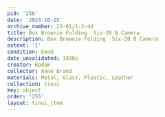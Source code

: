 ```yaml
---
pid: '256'
date: '2023-10-25'
archive_number: 23-01/1-3-44
title: Box Brownie Folding  Six-20 B Camera
description: Box Brownie Folding  Six-20 B Camera
extent: '1'
condition: Good
date_unvalidated: 1930s
creator: Kodak
collector: Anne Brand
materials: Metal, Glass, Plastic, Leather
collection: tinui
key: object
order: '255'
layout: tinui_item
---
```

